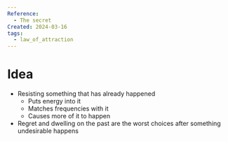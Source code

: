 ```yaml
---
Reference:
  - The secret
Created: 2024-03-16
tags:
  - law_of_attraction
---
```

# Idea

- Resisting something that has already happened
    - Puts energy into it
    - Matches frequencies with it
    - Causes more of it to happen
- Regret and dwelling on the past are the worst choices after something undesirable happens

